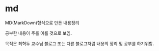 # md
MD(MarkDown)형식으로 만든 내용정리

공부한 내용이 주를 이를 것으로 보임.

목적은 최혁두 교수님 블로그 또는 다른 블로그처럼 내용의 정리 및 공부를 하기위함.
